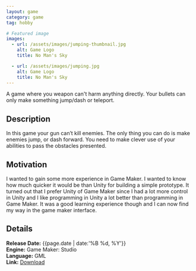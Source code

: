 ```yaml
---
layout: game
category: game
tag: hobby

# Featured image
images:
  - url: /assets/images/jumping-thumbnail.jpg
    alt: Game Logo
    title: No Man's Sky

  - url: /assets/images/jumping.jpg
    alt: Game Logo
    title: No Man's Sky
---
```


A game where you weapon can't harm anything directly. Your bullets can only make something jump/dash or teleport.
<!--content-->

## Description
In this game your gun can’t kill enemies. The only thing you can do is make enemies jump, or dash forward. You need to make clever use of your abilities to pass the obstacles presented.

## Motivation
I wanted to gain some more experience in Game Maker. I wanted to know how much quicker it would be than Unity for building a simple prototype. It turned out that I prefer Unity of Game Maker since I had a lot more control in Unity and I like programming in Unity a lot better than programming in Game Maker. It was a good learning experience though and I can now find my way in the game maker interface.

## Details
**Release Date:** {{page.date | date:'%B %d, %Y'}}  
**Engine:** Game Maker: Studio  
**Language:** GML  
**Link:**  [Download](https://gearedgames.itch.io/jumping-the-gun)
